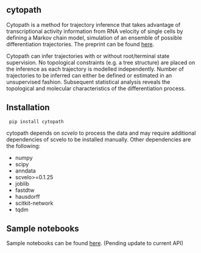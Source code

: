 ## cytopath
Cytopath is a method for trajectory inference that takes advantage of transcriptional activity information from RNA velocity of single cells by defining a Markov chain model, simulation of an ensemble of possible differentiation trajectories. The preprint can be found [here](https://www.biorxiv.org/content/10.1101/2020.12.21.423801v1).

Cytopath can infer trajectories with or without root/terminal state supervision. No topological constraints (e.g. a tree structure) are placed on the inference as each trajectory is modelled independently. Number of trajectories to be inferred can either be defined or estimated in an unsupervised fashion. Subsequent statistical analysis reveals the topological and molecular characteristics of the differentiation process.

## Installation
``` pip install cytopath```

cytopath depends on *scvelo* to process the data and may require additional dependencies of scvelo to be installed manually. Other dependencies are the following:

* numpy
* scipy
* anndata
* scvelo>=0.1.25
* joblib
* fastdtw
* hausdorff
* scitkit-network
* tqdm

## Sample notebooks
Sample notebooks can be found [here](https://github.com/aron0093/cytopath-notebooks). (Pending update to current API)




